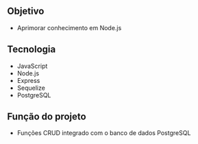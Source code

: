 ## Objetivo
- Aprimorar conhecimento em Node.js

## Tecnologia 
- JavaScript
- Node.js
- Express
- Sequelize
- PostgreSQL

## Função do projeto
- Funções CRUD integrado com o banco de dados PostgreSQL